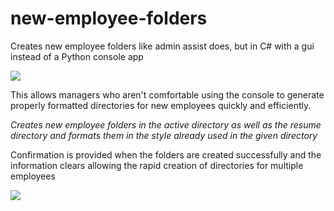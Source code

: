 # new-employee-folders
Creates new employee folders like admin assist does, but in C# with a gui instead of a Python console app

![](http://res.cloudinary.com/ralst0n/image/upload/v1510071836/new_resume_folder_un1acb.jpg)

This allows managers who aren't comfortable using the console to generate properly formatted directories for new employees quickly and efficiently.

_Creates new employee folders in the active directory as well as the resume directory and formats them in the style already used in the given directory_


Confirmation is provided when the folders are created successfully and the information clears allowing the rapid creation of directories for multiple employees

![](http://res.cloudinary.com/ralst0n/image/upload/v1510071836/new_resume_folder_created_v08vwc.jpg)
